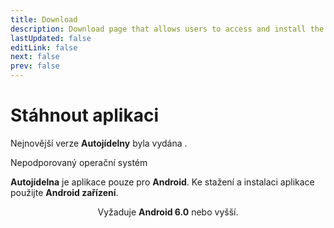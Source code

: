 ```yaml
---
title: Download
description: Download page that allows users to access and install the latest version of the app.
lastUpdated: false
editLink: false
next: false
prev: false
---
```


<script setup>
  import { computed, onMounted, ref } from 'vue'
  import ReleaseDate from "@theme/components/ReleaseDate.vue"
  import DownloadButton from "@theme/components/DownloadButton.vue"
  import Changelog from "@theme/components/Changelog.vue"

  const isAndroid = ref(true)
  onMounted(() => {
    isAndroid.value = !!navigator.userAgent.match(/android/i)
  })
</script>

# Stáhnout aplikaci

Nejnovější verze **Autojídelny** byla vydána **<ReleaseDate type="stable" />**.

<div v-if="!isAndroid" class="custom-block danger">
 <p class="custom-block-title">Nepodporovaný operační systém</p>
  <p>
    <strong>Autojídelna</strong> je aplikace pouze pro <strong>Android</strong>.
     Ke stažení a instalaci aplikace použijte <strong>Android zařízení</strong>.
  </p>
</div>

<DownloadButton />

<center>Vyžaduje <b>Android 6.0</b> nebo vyšší.</center>

<Changelog />
